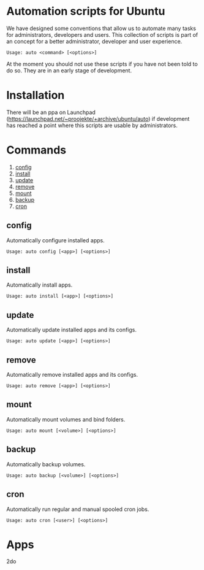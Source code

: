 # Automation scripts for Ubuntu

We have designed some conventions that allow us to automate many tasks for administrators, developers and users. This collection of scripts is part of an concept for a better administrator, developer and user experience.

    Usage: auto <command> [<options>]

At the moment you should not use these scripts if you have not been told to do so. They are in an early stage of development.

# Installation

There will be an ppa on Launchpad (https://launchpad.net/~proojekte/+archive/ubuntu/auto) if development has reached a point where this scripts are usable by administrators.

# Commands

1. [config](#config)
2. [install](#install)
3. [update](#update)
4. [remove](#remove)
5. [mount](#mount)
6. [backup](#backup)
7. [cron](#cron)

## config

Automatically configure installed apps.

    Usage: auto config [<app>] [<options>]

## install

Automatically install apps.

    Usage: auto install [<app>] [<options>]

## update

Automatically update installed apps and its configs.

    Usage: auto update [<app>] [<options>]

## remove

Automatically remove installed apps and its configs.

    Usage: auto remove [<app>] [<options>]

## mount

Automatically mount volumes and bind folders.

    Usage: auto mount [<volume>] [<options>]

## backup

Automatically backup volumes.

    Usage: auto backup [<volume>] [<options>]

## cron

Automatically run regular and manual spooled cron jobs.

    Usage: auto cron [<user>] [<options>]

# Apps

2do
